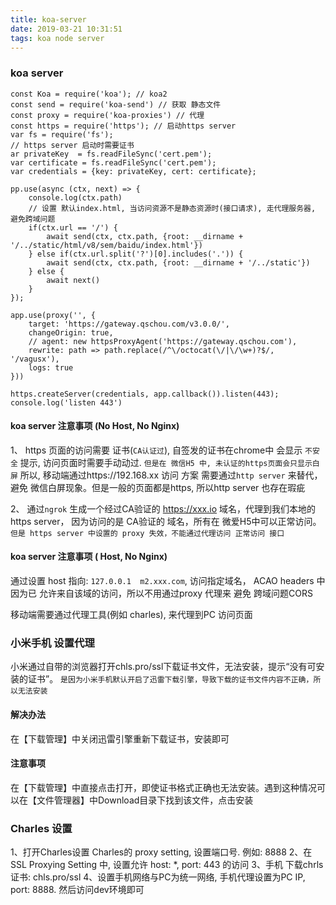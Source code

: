 ```yaml
---
title: koa-server
date: 2019-03-21 10:31:51
tags: koa node server
---
```


### koa server

```
const Koa = require('koa'); // koa2
const send = require('koa-send') // 获取 静态文件
const proxy = require('koa-proxies') // 代理
const https = require('https'); // 启动https server
var fs = require('fs');
// https server 启动时需要证书
ar privateKey  = fs.readFileSync('cert.pem');
var certificate = fs.readFileSync('cert.pem');
var credentials = {key: privateKey, cert: certificate};

pp.use(async (ctx, next) => {
    console.log(ctx.path)
    // 设置 默认index.html, 当访问资源不是静态资源时(接口请求), 走代理服务器, 避免跨域问题
    if(ctx.url == '/') {
        await send(ctx, ctx.path, {root: __dirname + '/../static/html/v8/sem/baidu/index.html'})
    } else if(ctx.url.split('?')[0].includes('.')) {
        await send(ctx, ctx.path, {root: __dirname + '/../static'})
    } else {
        await next()
    }
});

app.use(proxy('', {
    target: 'https://gateway.qschou.com/v3.0.0/',
    changeOrigin: true,
    // agent: new httpsProxyAgent('https://gateway.qschou.com'),
    rewrite: path => path.replace(/^\/octocat(\/|\/\w+)?$/, '/vagusx'),
    logs: true
}))

https.createServer(credentials, app.callback()).listen(443);
console.log('listen 443')
```

#### koa server 注意事项 (No Host, No Nginx)

1、 https 页面的访问需要 证书(`CA认证过`), 自签发的证书在chrome中 会显示 `不安全` 提示, 访问页面时需要手动动过. `但是在 微信H5 中, 未认证的https页面会只显示白屏`
所以, 移动端通过https://192.168.xx 访问 方案 需要通过`http server` 来替代，避免 微信白屏现象。但是一般的页面都是https, 所以http server 也存在瑕疵

2、 通过`ngrok` 生成一个经过CA验证的 https://xxx.io 域名，代理到我们本地的 https server， 因为访问的是 CA验证的 域名，所有在 微爱H5中可以正常访问。 `但是 https server 中设置的 proxy 失效，不能通过代理访问 正常访问 接口`

#### koa server 注意事项 ( Host, No Nginx)

通过设置 host 指向: `127.0.0.1  m2.xxx.com`,  访问指定域名， ACAO headers 中因为已 允许来自该域的访问，所以不用通过proxy 代理来 避免 跨域问题CORS

移动端需要通过代理工具(例如 charles), 来代理到PC 访问页面


### 小米手机 设置代理
小米通过自带的浏览器打开chls.pro/ssl下载证书文件，无法安装，提示“没有可安装的证书”。 `是因为小米手机默认开启了迅雷下载引擎，导致下载的证书文件内容不正确，所以无法安装`
#### 解决办法
在【下载管理】中关闭迅雷引擎重新下载证书，安装即可
#### 注意事项
在【下载管理】中直接点击打开，即使证书格式正确也无法安装。遇到这种情况可以在【文件管理器】中Download目录下找到该文件，点击安装

### Charles 设置
1、打开Charles设置 Charles的 proxy setting, 设置端口号. 例如: 8888
2、在SSL Proxying Setting 中, 设置允许 host: *, port: 443 的访问
3、手机 下载chrls 证书: chls.pro/ssl
4、设置手机网络与PC为统一网络, 手机代理设置为PC IP, port: 8888. 然后访问dev环境即可


